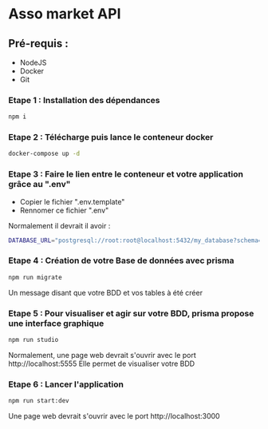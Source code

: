 # Asso market API
## Pré-requis : 
 - NodeJS 
 - Docker
 - Git
### Etape 1 : Installation des dépendances 

```bash
npm i 
```
### Etape 2 : Télécharge puis lance le conteneur docker

```bash
docker-compose up -d
```

### Etape 3 : Faire le lien entre le conteneur et votre application grâce au ".env"

- Copier le fichier ".env.template"
- Rennomer ce fichier ".env"

Normalement il devrait il avoir  :
```bash
DATABASE_URL="postgresql://root:root@localhost:5432/my_database?schema=public
```
### Etape 4 : Création de votre Base de données avec prisma

```bash
npm run migrate
```
Un message disant que votre BDD et vos tables à été créer

### Etape 5 : Pour visualiser et agir sur votre BDD, prisma propose une interface graphique

```bash
npm run studio
```
Normalement, une page web devrait s'ouvrir avec le port http://localhost:5555
Elle permet de visualiser votre BDD

### Etape 6 : Lancer l'application
```bash
npm run start:dev
```
Une page web devrait s'ouvrir avec le port http://localhost:3000
